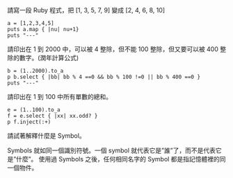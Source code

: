 請寫一段 Ruby 程式，把 [1, 3, 5, 7, 9] 變成 [2, 4, 6, 8, 10]
```
a = [1,2,3,4,5]
puts a.map { |nu| nu+1}
puts "---"
```
請印出在 1 到 2000 中，可以被 4 整除，但不能 100 整除，但又要可以被 400 整除的數字。(潤年計算公式)
```
b = (1..2000).to_a
p b.select { |bb| bb % 4 ==0 && bb % 100 !=0 || bb % 400 ==0 }
puts "---"
```
請印出在 1 到 100 中所有單數的總和。
```
e = (1..100).to_a
f = e.select { |xx| xx.odd? }
p f.inject(:+)
```
請試著解釋什麼是 Symbol。

Symbols 就如同一個識別符號。一個 symbol 就代表它是”誰”了，而不是代表它是”什麼”。
使用過 Symbols 之後，任何相同名字的 Symbol 都是指記憶體裡的同一個物件。
